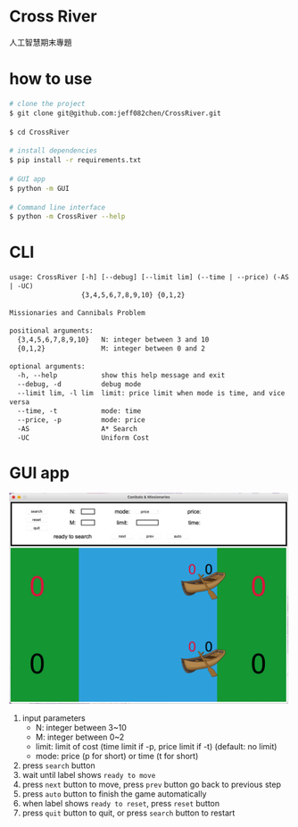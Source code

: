 # Cross River
人工智慧期末專題
  
# how to use
``` zsh
# clone the project
$ git clone git@github.com:jeff082chen/CrossRiver.git

$ cd CrossRiver

# install dependencies
$ pip install -r requirements.txt

# GUI app
$ python -m GUI

# Command line interface
$ python -m CrossRiver --help
```

# CLI
```
usage: CrossRiver [-h] [--debug] [--limit lim] (--time | --price) (-AS | -UC)
                  {3,4,5,6,7,8,9,10} {0,1,2}

Missionaries and Cannibals Problem

positional arguments:
  {3,4,5,6,7,8,9,10}   N: integer between 3 and 10
  {0,1,2}              M: integer between 0 and 2

optional arguments:
  -h, --help           show this help message and exit
  --debug, -d          debug mode
  --limit lim, -l lim  limit: price limit when mode is time, and vice versa
  --time, -t           mode: time
  --price, -p          mode: price
  -AS                  A* Search
  -UC                  Uniform Cost
```

# GUI app
<img src="https://github.com/jeff082chen/CrossRiver/blob/main/img/app.png" width="500"/>  

1. input parameters 
    + N: integer between 3~10
    + M: integer between 0~2
    + limit: limit of cost (time limit if -p, price limit if -t) (default: no limit)
    + mode: price (p for short) or time (t for short)
2. press `search` button
3. wait until label shows `ready to move`
4. press `next` button to move, press `prev` button go back to previous step
5. press `auto` button to finish the game automatically
6. when label shows `ready to reset`, press `reset` button
7. press `quit` button to quit, or press `search` button to restart
